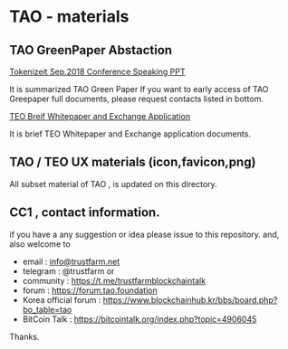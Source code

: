 # TAO - materials

## TAO GreenPaper Abstaction

[Tokenizeit Sep.2018 Conference Speaking PPT](https://github.com/tao-foundation/tao-materials/blob/master/TAO-Hybridblockchain-for-IoE-AI-Creativity-Tokenizeit1.pdf)

It is summarized TAO Green Paper
If you want to early access of TAO Greepaper full documents, please request contacts listed in bottom.

[TEO Breif Whitepaper and Exchange Application](https://github.com/tao-foundation/tao-materials/blob/master/TEO%20Whitepaper-n-exchange-appliance-v0.921.pdf)

It is brief TEO Whitepaper and Exchange application documents.


## TAO / TEO UX materials (icon,favicon,png)

All subset material of TAO , is updated on this directory.


## CC1 , contact information.

if you have a any suggestion or idea please issue to this repository.
and, also welcome to 
* email : info@trustfarm.net 
* telegram : @trustfarm  or  
* community : https://t.me/trustfarmblockchaintalk
* forum     : https://forum.tao.foundation
* Korea official forum : https://www.blockchainhub.kr/bbs/board.php?bo_table=tao  
* BitCoin Talk :  https://bitcointalk.org/index.php?topic=4906045 

Thanks.
